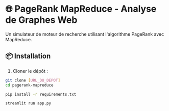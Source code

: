 # 🌐 PageRank MapReduce - Analyse de Graphes Web

Un simulateur de moteur de recherche utilisant l'algorithme PageRank avec MapReduce.

## 📦 Installation

1. Cloner le dépôt :
```bash
git clone [URL_DU_DEPOT]
cd pagerank-mapreduce

pip install -r requirements.txt

streamlit run app.py